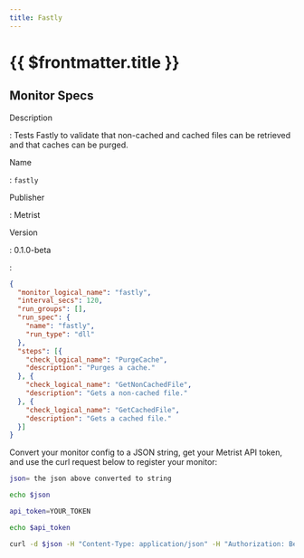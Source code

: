 ```yaml
---
title: Fastly
---
```


# {{ $frontmatter.title }}

## Monitor Specs

Description

: Tests Fastly to validate that non-cached and cached files can be retrieved and that caches can be purged.

Name

: `fastly`

Publisher

: Metrist

Version

: 0.1.0-beta

: &nbsp;


<!--@include: /parts/_1.md-->


<!--@include: /parts/_2.md-->


<!--@include: /parts/_3.md-->





<!--@include: /parts/_4.md-->


```json
{
  "monitor_logical_name": "fastly",
  "interval_secs": 120,
  "run_groups": [],
  "run_spec": {
    "name": "fastly",
    "run_type": "dll"
  },
  "steps": [{
    "check_logical_name": "PurgeCache",
    "description": "Purges a cache."
  }, {
    "check_logical_name": "GetNonCachedFile",
    "description": "Gets a non-cached file."
  }, {
    "check_logical_name": "GetCachedFile",
    "description": "Gets a cached file."
  }]
}
```




Convert your monitor config to a JSON string, get your Metrist API token, and use the curl request below to register your monitor:

```sh
json= the json above converted to string

echo $json

api_token=YOUR_TOKEN

echo $api_token

curl -d $json -H "Content-Type: application/json" -H "Authorization: Bearer $api_token" 'https://app.metrist.io/api/v0/monitor-config'

```

<!--@include: /parts/tips_api.md-->


<!--@include: /parts/_5.md-->


<!--@include: /parts/result.md-->